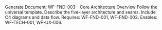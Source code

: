 Generate Document: WF-FND-003 – Core Architecture Overview
Follow the universal template. Describe the five-layer architecture and seams. Include C4 diagrams and data flow.
Requires: WF-FND-001, WF-FND-002. Enables: WF-TECH-001, WF-UX-006.
